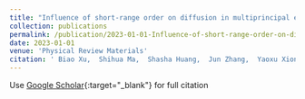```yaml
---
title: "Influence of short-range order on diffusion in multiprincipal element alloys from long-time atomistic simulations"
collection: publications
permalink: /publication/2023-01-01-Influence-of-short-range-order-on-diffusion-in-multiprincipal-element-alloys-from-long-time-atomistic-simulations
date: 2023-01-01
venue: 'Physical Review Materials'
citation: ' Biao Xu,  Shihua Ma,  Shasha Huang,  Jun Zhang,  Yaoxu Xiong,  Haijun Fu,  Xuepeng Xiang,  Shijun Zhao, &quot;Influence of short-range order on diffusion in multiprincipal element alloys from long-time atomistic simulations.&quot; Physical Review Materials, 2023.'
---
```

Use [Google Scholar](https://scholar.google.com/scholar?q=Influence+of+short+range+order+on+diffusion+in+multiprincipal+element+alloys+from+long+time+atomistic+simulations){:target="_blank"} for full citation